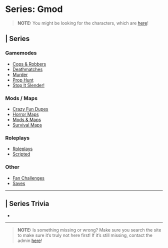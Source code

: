# Series: Gmod

> **NOTE:** You might be looking for the characters, which are [here](../chapter_5.html)!

## | Series

### Gamemodes
- [Cops & Robbers](./6.Series/Gmod/Cops_And_Robbers.html)
- [Deathmatches](./6.Series/Gmod/Deathmatches.html)
- [Murder](./6.Series/Gmod/Murder.html)
- [Prop Hunt](./6.Series/Gmod/Prop_Hunt.html)
- [Stop It Slender!](./6.Series/Gmod/Stop_It_Slender.html)

### Mods / Maps
- [Crazy Fun Dupes](./6.Series/Gmod/Crazy_Fun_Dupes.html)
- [Horror Maps](./6.Series/Gmod/Horror_Maps.html)
- [Mods & Maps](./6.Series/Gmod/Mods_And_Maps.html)
- [Survival Maps](./6.Series/Gmod/Survival_Maps.html)

### Roleplays
- [Roleplays](./6.Series/Gmod/Roleplays.html)
- [Scripted](./6.Series/Gmod/Scripted.html)

### Other
- [Fan Challenges](./6.Series/Gmod/Fan_Challenges.html)
- [Saves](./6.Series/Gmod/Saves.html)

----

## | Series Trivia
- 

----
 
> **NOTE:** Is something missing or wrong? Make sure you search the site to make sure it’s truly not here first! If it’s still missing, contact the admin [here](../chapter_2.html)!